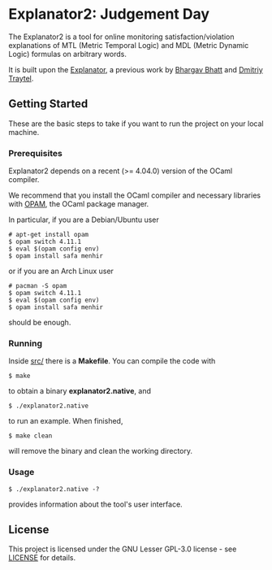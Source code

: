 # Explanator2: Judgement Day

The Explanator2 is a tool for online monitoring satisfaction/violation explanations of MTL (Metric Temporal Logic) and MDL (Metric Dynamic Logic) formulas on arbitrary words. 

It is built upon the [Explanator](https://bitbucket.org/traytel/explanator/src/master/), a previous work by [Bhargav Bhatt](https://bhargavbh.github.io/) and [Dmitriy Traytel](https://www21.in.tum.de/~traytel/).

## Getting Started

These are the basic steps to take if you want to run the project on your local machine.

### Prerequisites

Explanator2 depends on a recent (>= 4.04.0) version of the OCaml compiler.

We recommend that you install the OCaml compiler and necessary libraries with [OPAM](https://opam.ocaml.org/doc/Install.html), the OCaml package manager.

In particular, if you are a Debian/Ubuntu user

```
# apt-get install opam
$ opam switch 4.11.1
$ eval $(opam config env)
$ opam install safa menhir
```

or if you are an Arch Linux user

```
# pacman -S opam
$ opam switch 4.11.1
$ eval $(opam config env)
$ opam install safa menhir
```

should be enough.

### Running

Inside [src/](src/) there is a **Makefile**. You can compile the code with

```
$ make
```

to obtain a binary **explanator2.native**, and

```
$ ./explanator2.native
```

to run an example. When finished,

```
$ make clean
```

will remove the binary and clean the working directory.

### Usage

```
$ ./explanator2.native -?
```

provides information about the tool's user interface.

## License

This project is licensed under the GNU Lesser GPL-3.0 license - see [LICENSE](LICENSE) for details.